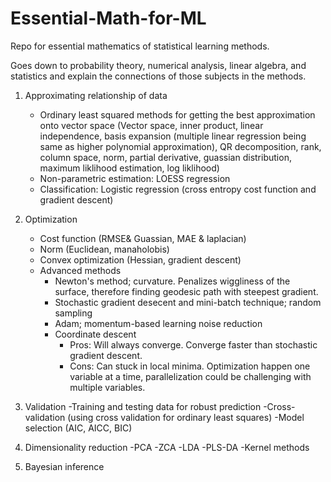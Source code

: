 # Essential-Math-for-ML
Repo for essential mathematics of statistical learning methods.

Goes down to probability theory, numerical analysis, linear algebra, and statistics and explain the connections of those subjects in the methods.  


1. Approximating relationship of data
 	- Ordinary least squared methods for getting the best approximation onto vector space (Vector space, inner product, linear independence, basis expansion (multiple linear regression being same as higher polynomial approximation), QR decomposition, rank, column space, norm, partial derivative, guassian distribution, maximum liklihood estimation, log liklihood) 
	- Non-parametric estimation: LOESS regression
	- Classification: Logistic regression (cross entropy cost function and gradient descent)

2. Optimization
	- Cost function (RMSE& Guassian, MAE & laplacian)
	- Norm (Euclidean, manaholobis)
	- Convex optimization (Hessian, gradient descent)
	- Advanced methods 
		- Newton's method; curvature. Penalizes wiggliness of the surface, therefore finding geodesic path with steepest gradient.   
		- Stochastic gradient desecent and mini-batch technique; random sampling
		- Adam; momentum-based learning noise reduction
		- Coordinate descent
            - Pros: Will always converge. Converge faster than stochastic gradient descent. 
            - Cons: Can stuck in local minima. Optimization happen one variable at a time, parallelization could be challenging with multiple variables. 


2. Validation
	 -Training and testing data for robust prediction 
	 -Cross-validation (using cross validation for ordinary least squares)
	 -Model selection (AIC, AICC, BIC)


4. Dimensionality reduction
	-PCA
	-ZCA
	-LDA
	-PLS-DA
	-Kernel methods

5. Bayesian inference





